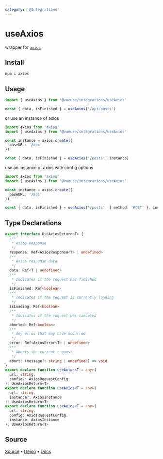 ```yaml
---
category: '@Integrations'
---
```


# useAxios

wrapper for [`axios`](https://github.com/axios/axios)

## Install

```bash
npm i axios
```

## Usage

```ts
import { useAxios } from '@vueuse/integrations/useAxios'

const { data, isFinished } = useAxios('/api/posts')
```

or use an instance of axios

```ts
import axios from 'axios'
import { useAxios } from '@vueuse/integrations/useAxios'

const instance = axios.create({
  baseURL: '/api'
})

const { data, isFinished } = useAxios('/posts', instance)
```

use an instance of axios with config options

```ts
import axios from 'axios'
import { useAxios } from '@vueuse/integrations/useAxios'

const instance = axios.create({
  baseURL: '/api'
})

const { data, isFinished } = useAxios('/posts', { method: 'POST' }, instance)
```

<!--FOOTER_STARTS-->
## Type Declarations

```typescript
export interface UseAxiosReturn<T> {
  /**
   * Axios Response
   */
  response: Ref<AxiosResponse<T> | undefined>
  /**
   * Axios response data
   */
  data: Ref<T | undefined>
  /**
   * Indicates if the request has finished
   */
  isFinished: Ref<boolean>
  /**
   * Indicates if the request is currently loading
   */
  isLoading: Ref<boolean>
  /**
   * Indicates if the request was canceled
   */
  aborted: Ref<boolean>
  /**
   * Any erros that may have occurred
   */
  error: Ref<AxiosError<T> | undefined>
  /**
   * Aborts the current request
   */
  abort: (message?: string | undefined) => void
}
export declare function useAxios<T = any>(
  url: string,
  config?: AxiosRequestConfig
): UseAxiosReturn<T>
export declare function useAxios<T = any>(
  url: string,
  instance?: AxiosInstance
): UseAxiosReturn<T>
export declare function useAxios<T = any>(
  url: string,
  config: AxiosRequestConfig,
  instance: AxiosInstance
): UseAxiosReturn<T>
```

## Source

[Source](https://github.com/vueuse/vueuse/blob/main/packages/integrations/useAxios/index.ts) • [Demo](https://github.com/vueuse/vueuse/blob/main/packages/integrations/useAxios/demo.vue) • [Docs](https://github.com/vueuse/vueuse/blob/main/packages/integrations/useAxios/index.md)


<!--FOOTER_ENDS-->
